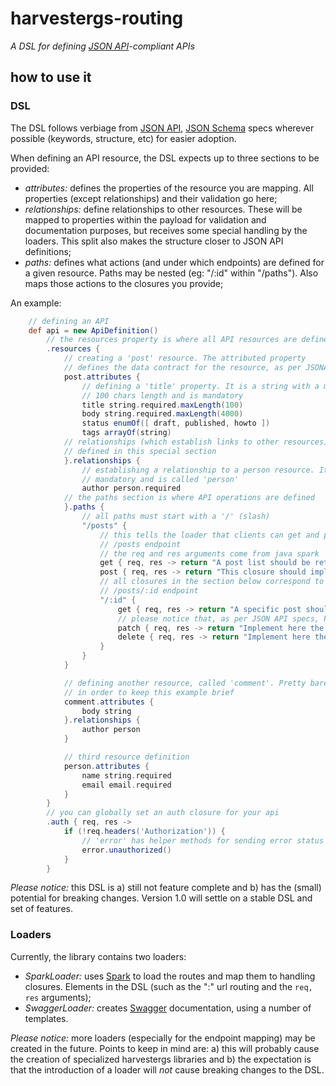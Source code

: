 harvestergs-routing
===================
*A DSL for defining [JSON API](http://jsonapi.org/)-compliant APIs*

how to use it
-------------

### DSL

The DSL follows verbiage from [JSON API](http://jsonapi.org), [JSON Schema](http://json-schema.org/)  specs wherever possible (keywords, structure, etc) for easier adoption.

When defining an API resource, the DSL expects up to three sections to be provided:
* *attributes:* defines the properties of the resource you are mapping. All
properties (except relationships) and their validation go here;
* *relationships:* define relationships to other resources. These will be
mapped to properties within the payload for validation and documentation
purposes, but receives some special handling by the loaders. This split also
makes the structure closer to JSON API definitions;
* *paths:* defines what actions (and under which endpoints) are defined for a
given resource. Paths may be nested (eg: "/:id" within "/paths"). Also maps
those actions to the closures you provide;

An example:
```groovy
    // defining an API
    def api = new ApiDefinition()
        // the resources property is where all API resources are defined
        .resources {
            // creating a 'post' resource. The attributed property
            // defines the data contract for the resource, as per JSONAPI
            post.attributes {
                // defining a 'title' property. It is a string with a maximum
                // 100 chars length and is mandatory
                title string.required.maxLength(100)
                body string.required.maxLength(4000)
                status enumOf([ draft, published, howto ])
                tags arrayOf(string)
            // relationships (which establish links to other resources) are
            // defined in this special section
            }.relationships {
                // establishing a relationship to a person resource. It is
                // mandatory and is called 'person'
                author person.required
            // the paths section is where API operations are defined
            }.paths {
                // all paths must start with a '/' (slash)
                "/posts" {
                    // this tells the loader that clients can get and post against the
                    // /posts endpoint
                    // the req and res arguments come from java spark
                    get { req, res -> return "A post list should be returned here." }
                    post { req, res -> return "This closure should implement the creation of posts." }
                    // all closures in the section below correspond to http verbs at the
                    // /posts/:id endpoint
                    "/:id" {
                        get { req, res -> return "A specific post should be returned here." }
                        // please notice that, as per JSON API specs, PATCH is used for updates
                        patch { req, res -> return "Implement here the code to update posts." }
                        delete { req, res -> return "Implement here the code to delete a posts." }
                    }
                }
            }

            // defining another resource, called 'comment'. Pretty barebones,
            // in order to keep this example brief
            comment.attributes {
                body string
            }.relationships {
                author person
            }

            // third resource definition
            person.attributes {
                name string.required
                email email.required
            }
        }
        // you can globally set an auth closure for your api
        .auth { req, res ->
            if (!req.headers('Authorization')) {
                // 'error' has helper methods for sending error status codes
                error.unauthorized()
            }
        }
```


*Please notice:* this DSL is a) still not feature complete and b) has the (small) potential for breaking changes. Version 1.0 will settle on a stable DSL and set of features.

### Loaders

Currently, the library contains two loaders:
* *SparkLoader:* uses [Spark](http://sparkjava.com/) to load the routes and
map them to handling closures. Elements in the DSL (such as the ":<key>" url
routing and the ```req, res``` arguments);
* *SwaggerLoader:* creates [Swagger](http://swagger.io/) documentation, using
a number of templates.

*Please notice:* more loaders (especially for the endpoint mapping) may be created in the future. Points to keep in mind are: a) this will probably cause the creation of specialized harvestergs libraries and b) the expectation is that the introduction of a loader will *not* cause breaking changes to the DSL.
